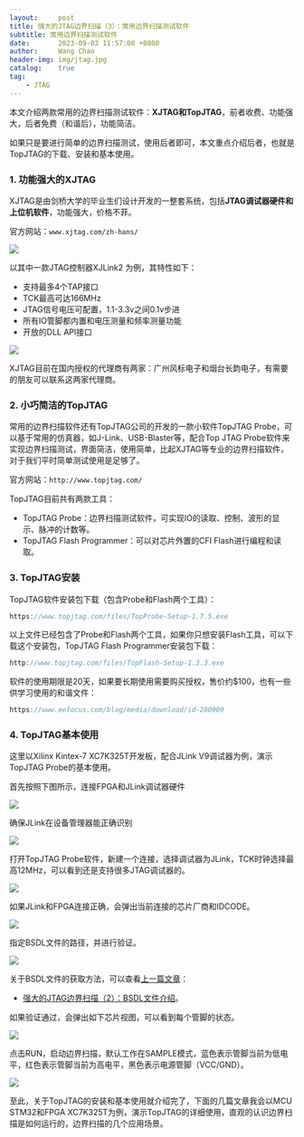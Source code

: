 ```yaml
---
layout:     post
title: 强大的JTAG边界扫描（3）：常用边界扫描测试软件
subtitle: 常用边界扫描测试软件
date:       2023-09-03 11:57:00 +0800
author:     Wang Chao
header-img: img/jtag.jpg
catalog:    true
tag:
    - JTAG
---
```



本文介绍两款常用的边界扫描测试软件：**XJTAG和TopJTAG**，前者收费、功能强大，后者免费（和谐后），功能简洁。

如果只是要进行简单的边界扫描测试，使用后者即可，本文重点介绍后者，也就是TopJTAG的下载、安装和基本使用。

### 1. 功能强大的XJTAG

XJTAG是由剑桥大学的毕业生们设计开发的一整套系统，包括**JTAG调试器硬件和上位机软件**，功能强大，价格不菲。

官方网站：`www.xjtag.com/zh-hans/`

![](https://wcc-blog.oss-accelerate.aliyuncs.com/img/230814/00.jpg)

以其中一款JTAG控制器XJLink2 为例，其特性如下：

- 支持最多4个TAP接口
- TCK最高可达166MHz
- JTAG信号电压可配置，1.1-3.3v之间0.1v步进
- 所有IO管脚都内置和电压测量和频率测量功能
- 开放的DLL API接口

![](https://wcc-blog.oss-accelerate.aliyuncs.com/img/230814/01.jpg)

XJTAG目前在国内授权的代理商有两家：广州风标电子和烟台长韵电子，有需要的朋友可以联系这两家代理商。

### 2. 小巧简洁的TopJTAG

常用的边界扫描软件还有TopJTAG公司的开发的一款小软件TopJTAG Probe，可以基于常用的仿真器，如J-Link、USB-Blaster等，配合Top JTAG Probe软件来实现边界扫描测试，界面简洁，使用简单，比起XJTAG等专业的边界扫描软件，对于我们平时简单测试使用是足够了。

官方网站：`http://www.topjtag.com/`

TopJTAG目前共有两款工具：

- TopJTAG Probe：边界扫描测试软件，可实现IO的读取、控制、波形的显示、脉冲的计数等。
- TopJTAG Flash Programmer：可以对芯片外置的CFI Flash进行编程和读取。

### 3. TopJTAG安装

TopJTAG软件安装包下载（包含Probe和Flash两个工具）：

```c
https://www.topjtag.com/files/TopProbe-Setup-1.7.5.exe
```

以上文件已经包含了Probe和Flash两个工具，如果你只想安装Flash工具，可以下载这个安装包，TopJTAG Flash Programmer安装包下载：

```C
http://www.topjtag.com/files/TopFlash-Setup-1.3.3.exe
```

软件的使用期限是20天，如果要长期使用需要购买授权，售价约$100，也有一些供学习使用的和谐文件：

```c
https://www.eefocus.com/blog/media/download/id-280909
```

### 4. TopJTAG基本使用

这里以Xilinx Kintex-7 XC7K325T开发板，配合JLink V9调试器为例，演示TopJTAG Probe的基本使用。

首先按照下图所示，连接FPGA和JLink调试器硬件

![](https://wcc-blog.oss-accelerate.aliyuncs.com/img/230814/03.jpg)

确保JLink在设备管理器能正确识别

![](https://wcc-blog.oss-accelerate.aliyuncs.com/img/230814/02.jpg)

打开TopJTAG Probe软件，新建一个连接，选择调试器为JLink，TCK时钟选择最高12MHz，可以看到还是支持很多JTAG调试器的。

![](https://wcc-blog.oss-accelerate.aliyuncs.com/img/230814/04.jpg)

如果JLink和FPGA连接正确，会弹出当前连接的芯片厂商和IDCODE。

![](https://wcc-blog.oss-accelerate.aliyuncs.com/img/230814/05.jpg)

指定BSDL文件的路径，并进行验证。

![](https://wcc-blog.oss-accelerate.aliyuncs.com/img/230814/06.jpg)

关于BSDL文件的获取方法，可以查看[上一篇文章](https://blog.csdn.net/whik1194/article/details/125984685)：

- [强大的JTAG边界扫描（2）：BSDL文件介绍](https://blog.csdn.net/whik1194/article/details/125984685)。

如果验证通过，会弹出如下芯片视图，可以看到每个管脚的状态。

![](https://wcc-blog.oss-accelerate.aliyuncs.com/img/230814/07.jpg)

点击RUN，启动边界扫描，默认工作在SAMPLE模式，蓝色表示管脚当前为低电平，红色表示管脚当前为高电平，黑色表示电源管脚（VCC/GND）。

![](https://wcc-blog.oss-accelerate.aliyuncs.com/img/230814/08.jpg)

至此，关于TopJTAG的安装和基本使用就介绍完了，下面的几篇文章我会以MCU STM32和FPGA XC7K325T为例，演示TopJTAG的详细使用，直观的认识边界扫描是如何运行的，边界扫描的几个应用场景。